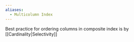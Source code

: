 ```yaml
---
aliases:
  - Multicolumn Index
---
```

Best practice for ordering columns in composite index is by [[Cardinality|Selectivity]]